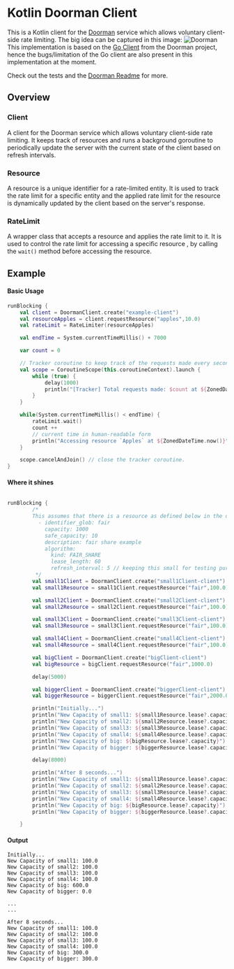 # Kotlin Doorman Client

This is a Kotlin client for the [Doorman](https://github.com/Pythonista7/doorman) service which allows voluntary client-side rate limiting. The big idea can be captured in this image:
![Doorman](https://github.com/Pythonista7/doorman/blob/master/doc/loadtest/overview.png)
This implementation is based on the [Go Client](https://github.com/Pythonista7/doorman/blob/master/go/client/doorman/client.go) from the Doorman project, hence the bugs/limitation of the Go client are also present in this implementation at the moment.


Check out the tests and the [Doorman Readme](https://github.com/Pythonista7/doorman/blob/master/README.md) for more.

## Overview

### Client
A client for the Doorman service which allows voluntary client-side rate limiting. It keeps track of resources and runs a background goroutine to periodically update the server with the current state of the client based on refresh intervals.

### Resource
A resource is a unique identifier for a rate-limited entity. It is used to track the rate limit for a specific entity and the applied rate limit for the resource is dynamically updated by the client based on the server's response.

### RateLimit
A wrapper class that accepts a resource and applies the rate limit to it. It is used to control the rate limit for accessing a specific resource , by calling the `wait()` method before accessing the resource.

## Example

#### Basic Usage
```kotlin
runBlocking {
    val client = DoormanClient.create("example-client")
    val resourceApples = client.requestResource("apples",10.0)
    val rateLimit = RateLimiter(resourceApples)

    val endTime = System.currentTimeMillis() + 7000

    var count = 0

    // Tracker coroutine to keep track of the requests made every second
    val scope = CoroutineScope(this.coroutineContext).launch {
        while (true) {
            delay(1000)
            println("[Tracker] Total requests made: $count at ${ZonedDateTime.now()}")
        }
    }

    while(System.currentTimeMillis() < endTime) {
        rateLimit.wait()
        count ++
        // current time in human-readable form
        println("Accessing resource `Apples` at ${ZonedDateTime.now()}")
    }

    scope.cancelAndJoin() // close the tracker coroutine.
}
```

#### Where it shines
```kotlin

runBlocking {
        /*
        This assumes that there is a resource as defined below in the doorman server
          - identifier_glob: fair
            capacity: 1000
            safe_capacity: 10
            description: fair share example
            algorithm:
              kind: FAIR_SHARE
              lease_length: 60
              refresh_interval: 5 // keeping this small for testing purposes.
         */
        val small1Client = DoormanClient.create("small1Client-client")
        val small1Resource = small1Client.requestResource("fair",100.0)

        val small2Client = DoormanClient.create("small2Client-client")
        val small2Resource = small2Client.requestResource("fair",100.0)

        val small3Client = DoormanClient.create("small3Client-client")
        val small3Resource = small3Client.requestResource("fair",100.0)

        val small4Client = DoormanClient.create("small4Client-client")
        val small4Resource = small4Client.requestResource("fair",100.0)

        val bigClient = DoormanClient.create("bigClient-client")
        val bigResource = bigClient.requestResource("fair",1000.0)

        delay(5000)

        val biggerClient = DoormanClient.create("biggerClient-client")
        val biggerResource = biggerClient.requestResource("fair",2000.0)

        println("Initially...")
        println("New Capacity of small1: ${small1Resource.lease?.capacity}")
        println("New Capacity of small2: ${small2Resource.lease?.capacity}")
        println("New Capacity of small3: ${small3Resource.lease?.capacity}")
        println("New Capacity of small4: ${small4Resource.lease?.capacity}")
        println("New Capacity of big: ${bigResource.lease?.capacity}")
        println("New Capacity of bigger: ${biggerResource.lease?.capacity}")

        delay(8000)

        println("After 8 seconds...")
        println("New Capacity of small1: ${small1Resource.lease?.capacity}")
        println("New Capacity of small2: ${small2Resource.lease?.capacity}")
        println("New Capacity of small3: ${small3Resource.lease?.capacity}")
        println("New Capacity of small4: ${small4Resource.lease?.capacity}")
        println("New Capacity of big: ${bigResource.lease?.capacity}")
        println("New Capacity of bigger: ${biggerResource.lease?.capacity}")

    }
```

#### Output
```text
Initially...
New Capacity of small1: 100.0
New Capacity of small2: 100.0
New Capacity of small3: 100.0
New Capacity of small4: 100.0
New Capacity of big: 600.0
New Capacity of bigger: 0.0

...
...

After 8 seconds...
New Capacity of small1: 100.0
New Capacity of small2: 100.0
New Capacity of small3: 100.0
New Capacity of small4: 100.0
New Capacity of big: 300.0
New Capacity of bigger: 300.0
```